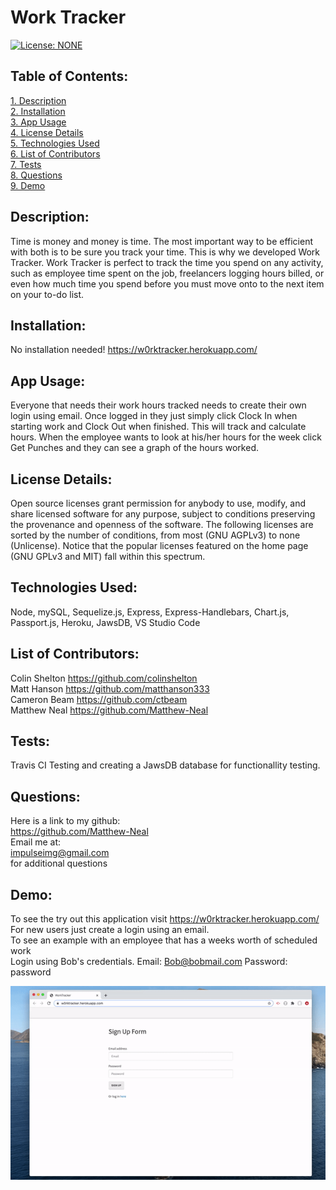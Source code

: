 # Work Tracker

[![License: NONE](https://img.shields.io/badge/License-none-red.svg)](https://choosealicense.com/licenses/)

## Table of Contents:

[1. Description](#Description)  
[2. Installation](#Installation)  
[3. App Usage](#App-Usage)  
[4. License Details](#License-Details)  
[5. Technologies Used](#Technologies-Used)  
[6. List of Contributors](#List-of-Contributors)  
[7. Tests](#Tests)  
[8. Questions](#Questions)  
[9. Demo](#Demo)

## Description:

Time is money and money is time. The most important way to be efficient with both is to be sure you track your time. This is why we developed Work Tracker. Work Tracker is perfect to track the time you spend on any activity, such as employee time spent on the job, freelancers logging hours billed, or even how much time you spend before you must move onto to the next item on your to-do list.

## Installation:

No installation needed! https://w0rktracker.herokuapp.com/

## App Usage:

Everyone that needs their work hours tracked needs to create their own login using email. Once logged in they just simply click Clock In when starting work and Clock Out when finished. This will track and calculate hours. When the employee wants to look at his/her hours for the week click Get Punches and they can see a graph of the hours worked.

## License Details:

Open source licenses grant permission for anybody to use, modify, and share licensed software for any purpose, subject to conditions preserving the provenance and openness of the software. The following licenses are sorted by the number of conditions, from most (GNU AGPLv3) to none (Unlicense). Notice that the popular licenses featured on the home page (GNU GPLv3 and MIT) fall within this spectrum.

## Technologies Used:

Node, mySQL, Sequelize.js, Express, Express-Handlebars, Chart.js, Passport.js, Heroku, JawsDB, VS Studio Code

## List of Contributors:

Colin Shelton https://github.com/colinshelton  
Matt Hanson https://github.com/matthanson333  
Cameron Beam https://github.com/ctbeam  
Matthew Neal https://github.com/Matthew-Neal

## Tests:

Travis CI Testing and creating a JawsDB database for functionallity testing.

## Questions:

Here is a link to my github:  
https://github.com/Matthew-Neal  
 Email me at:  
impulseimg@gmail.com  
for additional questions

## Demo:

To see the try out this application visit https://w0rktracker.herokuapp.com/  
For new users just create a login using an email.  
To see an example with an employee that has a weeks worth of scheduled work  
Login using Bob's credentials. Email: Bob@bobmail.com Password: password

![Work-Tracker](./Assets/workTracker.gif)
